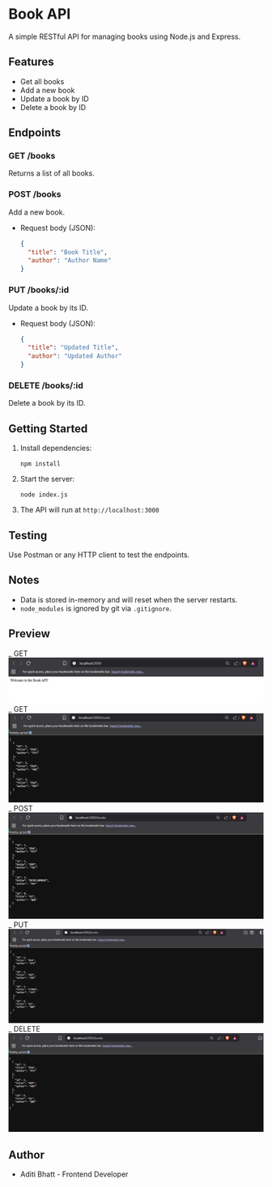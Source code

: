 # Book API

A simple RESTful API for managing books using Node.js and Express.

## Features
- Get all books
- Add a new book
- Update a book by ID
- Delete a book by ID

## Endpoints

### GET /books
Returns a list of all books.

### POST /books
Add a new book.
- Request body (JSON):
  ```json
  {
    "title": "Book Title",
    "author": "Author Name"
  }
  ```

### PUT /books/:id
Update a book by its ID.
- Request body (JSON):
  ```json
  {
    "title": "Updated Title",
    "author": "Updated Author"
  }
  ```

### DELETE /books/:id
Delete a book by its ID.

## Getting Started

1. Install dependencies:
   ```
   npm install
   ```
2. Start the server:
   ```
   node index.js
   ```
3. The API will run at `http://localhost:3000`

## Testing
Use Postman or any HTTP client to test the endpoints.

## Notes
- Data is stored in-memory and will reset when the server restarts.
- `node_modules` is ignored by git via `.gitignore`.

##  Preview

_ GET![Website Preview](./ss1.png)
_ GET![Website Preview](./ss2.png)
_ POST![Website Preview](./ss3.png)
_ PUT![Website Preview](./ss4.png)
_ DELETE![Website Preview](./ss5.png)

## Author 
 - Aditi Bhatt - Frontend Developer




